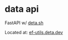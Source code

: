 # data api

FastAPI w/ [deta.sh](https://deta.sh)

Located at: [ef-utils.deta.dev](https://ef-utils.deta.dev)